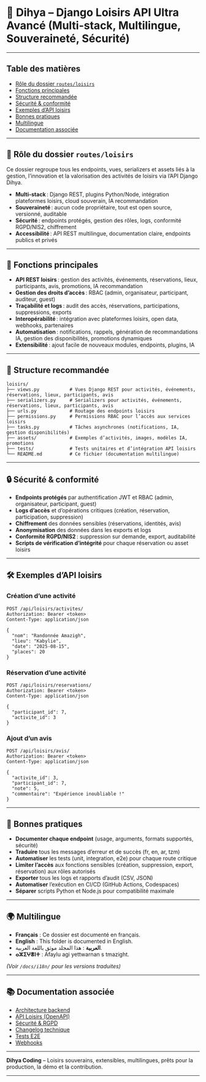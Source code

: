 # 🎡 Dihya – Django Loisirs API Ultra Avancé (Multi-stack, Multilingue, Souveraineté, Sécurité)

---

## Table des matières

- [Rôle du dossier `routes/loisirs`](#rôle-du-dossier-routesloisirs)
- [Fonctions principales](#fonctions-principales)
- [Structure recommandée](#structure-recommandée)
- [Sécurité & conformité](#sécurité--conformité)
- [Exemples d’API loisirs](#exemples-dapi-loisirs)
- [Bonnes pratiques](#bonnes-pratiques)
- [Multilingue](#multilingue)
- [Documentation associée](#documentation-associée)

---

## 🎡 Rôle du dossier `routes/loisirs`

Ce dossier regroupe tous les endpoints, vues, serializers et assets liés à la gestion, l’innovation et la valorisation des activités de loisirs via l’API Django Dihya.

- **Multi-stack** : Django REST, plugins Python/Node, intégration plateformes loisirs, cloud souverain, IA recommandation
- **Souveraineté** : aucun code propriétaire, tout est open source, versionné, auditable
- **Sécurité** : endpoints protégés, gestion des rôles, logs, conformité RGPD/NIS2, chiffrement
- **Accessibilité** : API REST multilingue, documentation claire, endpoints publics et privés

---

## 🧠 Fonctions principales

- **API REST loisirs** : gestion des activités, événements, réservations, lieux, participants, avis, promotions, IA recommandation
- **Gestion des droits d’accès** : RBAC (admin, organisateur, participant, auditeur, guest)
- **Traçabilité et logs** : audit des accès, réservations, participations, suppressions, exports
- **Interopérabilité** : intégration avec plateformes loisirs, open data, webhooks, partenaires
- **Automatisation** : notifications, rappels, génération de recommandations IA, gestion des disponibilités, promotions dynamiques
- **Extensibilité** : ajout facile de nouveaux modules, endpoints, plugins, IA

---

## 📁 Structure recommandée

```
loisirs/
├── views.py           # Vues Django REST pour activités, événements, réservations, lieux, participants, avis
├── serializers.py     # Serializers pour activités, événements, réservations, lieux, participants, avis
├── urls.py            # Routage des endpoints loisirs
├── permissions.py     # Permissions RBAC pour l’accès aux services loisirs
├── tasks.py           # Tâches asynchrones (notifications, IA, gestion disponibilités)
├── assets/            # Exemples d’activités, images, modèles IA, promotions
├── tests/             # Tests unitaires et d’intégration API loisirs
└── README.md          # Ce fichier (documentation multilingue)
```

---

## 🔒 Sécurité & conformité

- **Endpoints protégés** par authentification JWT et RBAC (admin, organisateur, participant, guest)
- **Logs d’accès** et d’opérations critiques (création, réservation, participation, suppression)
- **Chiffrement** des données sensibles (réservations, identités, avis)
- **Anonymisation** des données dans les exports et logs
- **Conformité RGPD/NIS2** : suppression sur demande, export, auditabilité
- **Scripts de vérification d’intégrité** pour chaque réservation ou asset loisirs

---

## 🛠️ Exemples d’API loisirs

### Création d’une activité

```http
POST /api/loisirs/activites/
Authorization: Bearer <token>
Content-Type: application/json

{
  "nom": "Randonnée Amazigh",
  "lieu": "Kabylie",
  "date": "2025-08-15",
  "places": 20
}
```

### Réservation d’une activité

```http
POST /api/loisirs/reservations/
Authorization: Bearer <token>
Content-Type: application/json

{
  "participant_id": 7,
  "activite_id": 3
}
```

### Ajout d’un avis

```http
POST /api/loisirs/avis/
Authorization: Bearer <token>
Content-Type: application/json

{
  "activite_id": 3,
  "participant_id": 7,
  "note": 5,
  "commentaire": "Expérience inoubliable !"
}
```

---

## 📝 Bonnes pratiques

- **Documenter chaque endpoint** (usage, arguments, formats supportés, sécurité)
- **Traduire** tous les messages d’erreur et de succès (fr, en, ar, tzm)
- **Automatiser** les tests (unit, integration, e2e) pour chaque route critique
- **Limiter l’accès** aux fonctions sensibles (création, suppression, export, réservation) aux rôles autorisés
- **Exporter** tous les logs et rapports d’audit (CSV, JSON)
- **Automatiser** l’exécution en CI/CD (GitHub Actions, Codespaces)
- **Séparer** scripts Python et Node.js pour compatibilité maximale

---

## 🌍 Multilingue

- **Français** : Ce dossier est documenté en français.
- **English** : This folder is documented in English.
- **العربية** : هذا المجلد موثق باللغة العربية.
- **ⴰⵣⵉⵖⴻⵏⵜ** : Afaylu agi yettwarnan s tmazight.

*(Voir `/docs/i18n/` pour les versions traduites)*

---

## 📚 Documentation associée

- [Architecture backend](../../../../docs/architecture.md)
- [API Loisirs (OpenAPI)](../../../../docs/openapi.yaml)
- [Sécurité & RGPD](../../../../SECURITY.md)
- [Changelog technique](../../../../TECHNICAL_CHANGELOG.md)
- [Tests E2E](../../../../E2E_TESTS_GUIDE.md)
- [Webhooks](../../../../WEBHOOKS_GUIDE.md)

---

**Dihya Coding** – Loisirs souverains, extensibles, multilingues, prêts pour la production, la démo et la contribution.

---

